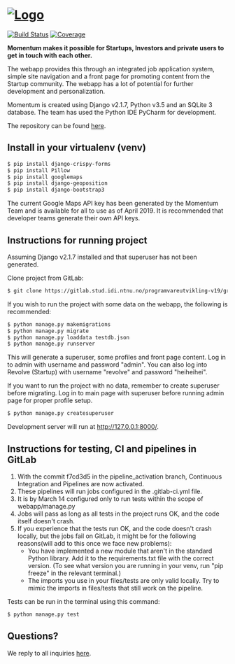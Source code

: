 <a href="webapp/news/static/news/textlogo_right.png"><img src="webapp/news/static/news/textlogo_right.png" title="Logo"/></a>
=======

[![Build Status](https://gitlab.stud.idi.ntnu.no/programvareutvikling-v19/gruppe-34/badges/dev/pipeline.svg?branch=master)](https://gitlab.stud.idi.ntnu.no/programvareutvikling-v19/gruppe-34/pipelines)
[![Coverage](https://gitlab.stud.idi.ntnu.no/programvareutvikling-v19/gruppe-34/badges/tests_for_users/coverage.svg)](https://gitlab.stud.idi.ntnu.no/programvareutvikling-v19/gruppe-34/-/jobs)

**Momentum makes it possible for Startups, Investors and private users 
to get in touch with each other.**

The webapp provides this through an integrated job application system, simple site navigation and a 
front page for promoting content from the Startup community. The webapp has a lot of potential for 
further development and personalization.

Momentum is created using Django v2.1.7, Python v3.5 and an SQLite 3 database. The team has used the Python IDE PyCharm for development.

The repository can be found [here](https://gitlab.stud.idi.ntnu.no/programvareutvikling-v19/gruppe-34/). 


## Install in your virtualenv (venv)
```bash
$ pip install django-crispy-forms
$ pip install Pillow
$ pip install googlemaps
$ pip install django-geoposition
$ pip install django-bootstrap3
```

The current Google Maps API key has been generated by the Momentum Team 
and is available for all to use as of April 2019. It is recommended that
developer teams generate their own API keys.

## Instructions for running project
Assuming Django v2.1.7 installed and that superuser has not been generated.


Clone project from GitLab:
```bash
$ git clone https://gitlab.stud.idi.ntnu.no/programvareutvikling-v19/gruppe-34.git
```

If you wish to run the project with some data on the webapp, the
following is recommended:
```bash
$ python manage.py makemigrations
$ python manage.py migrate
$ python manage.py loaddata testdb.json 
$ python manage.py runserver
```

This will generate a superuser, some profiles and front page content.
Log in to admin with username and password "admin". You can also log 
into Revolve (Startup) with username "revolve" and password "heiheihei".

If you want to run the project with no data, remember to create superuser before migrating.
Log in to main page with superuser before running admin page for proper profile setup.

````bash
$ python manage.py createsuperuser
````

Development server will run at http://127.0.0.1:8000/.


## Instructions for testing, CI and pipelines in GitLab
1. With the commit f7cd3d5 in the pipeline_activation branch, Continuous
    Integration and Pipelines are now activated.
2. These pipelines will run jobs configured in the .gitlab-ci.yml file.
3. It is by March 14 configured only to run tests within the scope of 
    webapp/manage.py
4. Jobs will pass as long as all tests in the project runs OK, and the
    code itself doesn't crash.
5. If you experience that the tests run OK, and the code doesn't crash locally,
    but the jobs fail on GitLab, it might be for the following reasons(will add
    to this once we face new problems):
    - You have implemented a new module that aren't in the standard Python 
        library. Add it to the requirements.txt file with the correct version.
        (To see what version you are running in your venv, run "pip freeze" in
        the relevant terminal.)
    - The imports you use in your files/tests are only valid locally. Try to 
        mimic the imports in files/tests that still work on the pipeline.
        
Tests can be run in the terminal using this command:
````bash
$ python manage.py test
````

## Questions?
We reply to all inquiries [here](https://forms.gle/k14oncH7SoV1Xzyv6).
